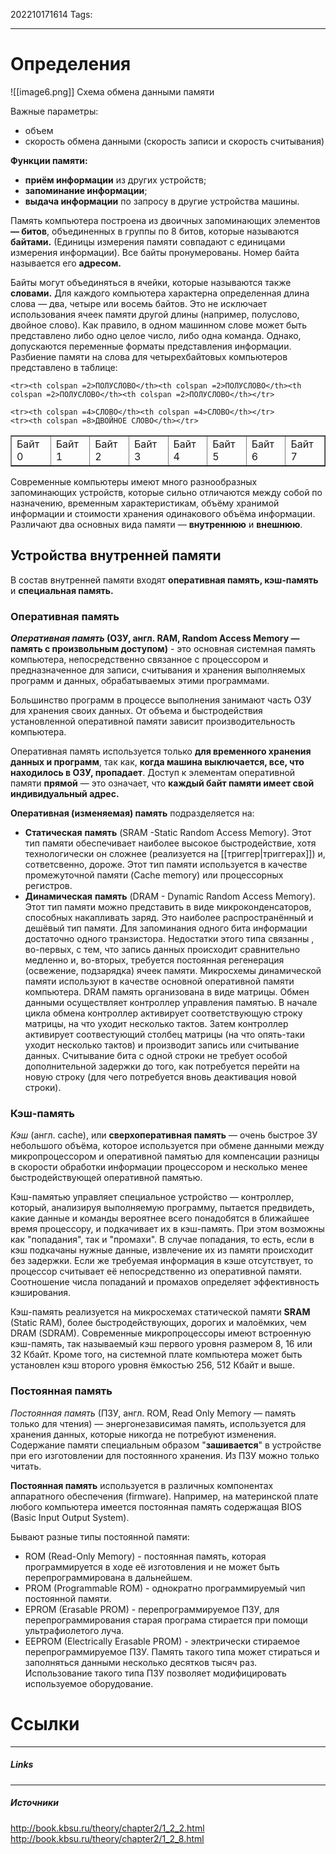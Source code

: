 202210171614
Tags:
___
# Определения

![[image6.png]]
Схема обмена данными памяти

Важные параметры:
- объем
- скорость обмена данными (скорость записи и скорость считывания)

**Функции памяти:**
-   **приём информации** из других устройств;
-   **запоминание информации**;
-   **выдача информации** по запросу в другие устройства машины.

Память компьютера построена из двоичных запоминающих элементов **— битов**, объединенных в группы по 8 битов, которые называются **байтами.** (Единицы измерения памяти совпадают с единицами измерения информации). Все байты пронумерованы. Номер байта называется его **адресом.**

Байты могут объединяться в ячейки, которые называются также **словами.** Для каждого компьютера характерна определенная длина слова — два, четыре или восемь байтов. Это не исключает использования ячеек памяти другой длины (например, полуслово, двойное слово). Как правило, в одном машинном слове может быть представлено либо одно целое число, либо одна команда. Однако, допускаются переменные форматы представления информации. Разбиение памяти на слова для четырехбайтовых компьютеров представлено в таблице:

<table border=1>
	<tr><td>Байт 0</td><td>Байт 1</td><td>Байт 2</td><td>Байт 3</td><td>Байт 4</td><td>Байт 5</td><td>Байт 6</td><td>Байт 7</td></tr>
	
	<tr><th colspan =2>ПОЛУСЛОВО</th><th colspan =2>ПОЛУСЛОВО</th><th colspan =2>ПОЛУСЛОВО</th><th colspan =2>ПОЛУСЛОВО</th></tr>
	
	<tr><th colspan =4>СЛОВО</th><th colspan =4>СЛОВО</th></tr>
	<tr><th colspan =8>ДВОЙНОЕ СЛОВО</th></tr>
</table>


Современные компьютеры имеют много разнообразных запоминающих устройств, которые сильно отличаются между собой по назначению, временным характеристикам, объёму хранимой информации и стоимости хранения одинакового объёма информации.  Различают два основных вида памяти — **внутреннюю** и **внешнюю**.


## Устройства внутренней памяти

В состав внутренней памяти входят **оперативная память, кэш-память** и **специальная память.**

### Оперативная память

**_Оперативная память_ (ОЗУ, англ. RAM, Random Access Memory — память с произвольным доступом)** - это основная системная память компьютера, непосредственно связанное с процессором и предназначенное для записи, считывания и хранения выполняемых программ и данных, обрабатываемых этими программами.

Большинство программ в процессе выполнения занимают часть ОЗУ для хранения своих данных. От объема и быстродействия установленной оперативной памяти зависит производительность компьютера.

Оперативная память используется только **для временного хранения данных и программ**, так как, **когда машина выключается, все, что находилось в ОЗУ, пропадает**. Доступ к элементам оперативной памяти **прямой** — это означает, что **каждый байт памяти имеет свой индивидуальный адрес.**


**Оперативная (изменяемая) память** подразделяется на:

-   **Статическая** **память** (SRAM -Static Random Access Memory). Этот тип памяти обеспечивает наиболее высокое быстродействие, хотя технологически он сложнее (реализуется на [[триггер|триггерах]]) и, сответсвенно, дороже. Этот тип памяти используется в качестве промежуточной памяти (Cache memory) или процессорных регистров.
- **Динамическая** **память** (DRAM - Dynamic Random Access Memory). Этот тип памяти можно представить в виде микроконденсаторов, способных накапливать заряд. Это наиболее распространённый и дешёвый тип памяти. Для запоминания одного бита информации достаточно одного транзистора. Недостатки этого типа связанны , во-первых, с тем, что запись данных происходит сравнительно медленно и, во-вторых, требуется постоянная регенерация (освежение, подзарядка) ячеек памяти. Микросхемы динамической памяти используют в качестве основной оперативной памяти компьютера. DRAM память организована в виде матрицы. Обмен данными осуществляет контроллер управления памятью. В начале цикла обмена контроллер активирует соответствующую строку матрицы, на что уходит несколько тактов. Затем контроллер активирует соотвестующий столбец матрицы (на что опять-таки уходит несколько тактов) и производит запись или считывание данных. Считывание бита с одной строки не требует особой дополнительной задержки до того, как потребуется перейти на новую строку (для чего потребуется вновь деактивация новой строки).

### Кэш-память

_Кэш_ (англ. cache), или **сверхоперативная память** — очень быстрое ЗУ небольшого объёма, которое используется при обмене данными между микропроцессором и оперативной памятью для компенсации разницы в скорости обработки информации процессором и несколько менее быстродействующей оперативной памятью.

Кэш-памятью управляет специальное устройство — контроллер, который, анализируя выполняемую программу, пытается предвидеть, какие данные и команды вероятнее всего понадобятся в ближайшее время процессору, и подкачивает их в кэш-память. При этом возможны как "попадания", так и "промахи". В случае попадания, то есть, если в кэш подкачаны нужные данные, извлечение их из памяти происходит без задержки. Если же требуемая информация в кэше отсутствует, то процессор считывает её непосредственно из оперативной памяти. Соотношение числа попаданий и промахов определяет эффективность кэширования.

Кэш-память реализуется на микросхемах статической памяти **SRAM** (Static RAM), более быстродействующих, дорогих и малоёмких, чем DRAM  (SDRAM).   Современные микропроцессоры имеют встроенную кэш-память, так называемый кэш первого уровня размером 8, 16 или 32 Кбайт. Кроме того, на системной плате компьютера может быть установлен кэш второго уровня ёмкостью 256, 512 Кбайт и выше.

### Постоянная память

_Постоянная память_ (ПЗУ, англ. ROM, Read Only Memory — память только для чтения) — энергонезависимая память, используется для хранения данных, которые никогда не потребуют изменения. Содержание памяти специальным образом "**зашивается**" в устройстве при его изготовлении для постоянного хранения. Из ПЗУ можно только читать.

**Постоянная память** используется в различных компонентах аппаратного обеспечения (firmware). Например, на материнской плате любого компьютера имеется постоянная память содержащая BIOS (Basic Input Output System).

Бывают разные типы постоянной памяти:

-   ROM (Read-Only Memory) - постоянная память, которая программируется в ходе её изготовления и не может быть перепрограммирована в дальнейшем.
-   PROM (Programmable ROM) - однократно программируемый чип постоянной памяти.
-   EPROM (Erasable PROM) - перепрограммируемое ПЗУ, для перепрограммирования старая програма стирается при помощи ультрафиолетого луча.
-   EEPROM (Electrically Erasable PROM) - электрически стираемое перепрограммируемое ПЗУ. Память такого типа может стираться и заполняться данными несколько десятков тысяч раз. Использование такого типа ПЗУ позволяет модифицировать используемое оборудование.



# Ссылки
___
##### Links


---
##### Источники
http://book.kbsu.ru/theory/chapter2/1_2_2.html
http://book.kbsu.ru/theory/chapter2/1_2_8.html